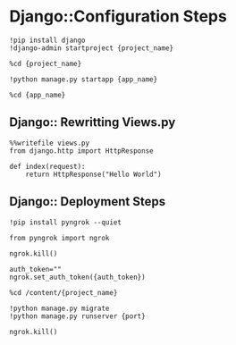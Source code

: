 # Django::Configuration Steps

``` 
!pip install django
!django-admin startproject {project_name}

%cd {project_name}

!python manage.py startapp {app_name}

%cd {app_name}
```

## Django:: Rewritting Views.py

```
%%writefile views.py
from django.http import HttpResponse

def index(request):
    return HttpResponse("Hello World")
```

## Django:: Deployment Steps

```
!pip install pyngrok --quiet

from pyngrok import ngrok

ngrok.kill()

auth_token=""
ngrok.set_auth_token({auth_token})

%cd /content/{project_name}

!python manage.py migrate
!python manage.py runserver {port}

ngrok.kill()
```
